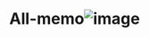 # All-memo![image](https://user-images.githubusercontent.com/121171084/208913872-2bef9ab2-93ff-44a4-8f21-712b8d59de1e.png)
